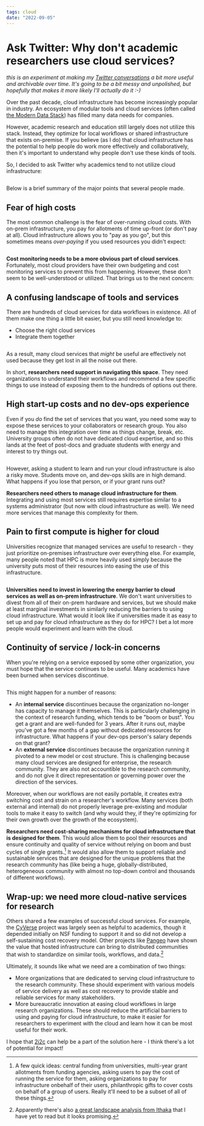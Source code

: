 ```yaml
---
tags: cloud
date: "2022-09-05"
---
```


# Ask Twitter: Why don't academic researchers use cloud services?

_this is an experiment at making my [Twitter conversations](https://twitter.com/choldgraf) a bit more useful and archivable over time. It's going to be a bit messy and unpolished, but hopefully that makes it more likely I'll actually do it :-)_

Over the past decade, cloud infrastructure has become increasingly popular in industry. 
An ecosystem of modular tools and cloud services (often called [the Modern Data Stack](https://future.com/emerging-architectures-modern-data-infrastructure/)) has filled many data needs for companies.

However, academic research and education still largely does not utilize this stack.
Instead, they optimize for local workflows or shared infrastructure that exists on-premise.
If you believe (as I do) that cloud infrastructure has the potential to help people do work more effectively and collaboratively, then it's important to understand why people don't use these kinds of tools.

So, I decided to ask Twitter why academics tend to not utilize cloud infrastructure:

```{tweet} https://twitter.com/choldgraf/status/1564614538309390345
```

Below is a brief summary of the major points that several people made.

## Fear of high costs

The most common challenge is the fear of over-running cloud costs.
With on-prem infrastructure, you pay for allotments of time up-front (or don't pay at all).
Cloud infrastructure allows you to "pay as you go", but this sometimes means _over-paying_ if you used resources you didn't expect:

```{tweet} https://twitter.com/anshulkundaje/status/1551585264262295552
```

**Cost monitoring needs to be a more obvious part of cloud services**.
Fortunately, most cloud providers have their own budgeting and cost monitoring services to prevent this from happening.
However, these don't seem to be well-understood or utilized.
That brings us to the next concern:

## A confusing landscape of tools and services

There are hundreds of cloud services for data workflows in existence.
All of them make one thing a little bit easier, but you still need knowledge to:

- Choose the right cloud services
- Integrate them together

```{tweet} https://twitter.com/cboettig/status/1564671199547838464
```

As a result, many cloud services that _might_ be useful are effectively not used because they get lost in all the noise out there.

In short, **researchers need support in navigating this space**.
They need organizations to understand their workflows and recommend a few specific things to use instead of exposing them to the hundreds of options out there.

## High start-up costs and no dev-ops experience

Even if you _do_ find the set of services that you want, you need some way to expose these services to your collaborators or research group.
You also need to manage this integration over time as things change, break, etc.
University groups often do not have dedicated cloud expertise, and so this lands at the feet of post-docs and graduate students with energy and interest to try things out.

```{tweet} https://twitter.com/ixek/status/1565645082275057664
```

However, asking a student to learn and run your cloud infrastructure is also a risky move.
Students move on, and dev-ops skills are in high demand.
What happens if you lose that person, or if your grant runs out?

**Researchers need others to manage cloud infrastructure for them**.
Integrating and using most services still requires expertise similar to a systems administrator (but now with cloud infrastructure as well).
We need more services that manage this complexity for them.

## Pain to first compute is higher for cloud

Universities recognize that managed services are useful to research - they just prioritize on-premises infrastructure over everything else.
For example, many people noted that HPC is more heavily used simply because the university puts most of their resources into easing the use of this infrastructure.

```{tweet} https://twitter.com/SpectralFilter/status/1564697622660763648
```

**Universities need to invest in lowering the energy barrier to cloud services as well as on-prem infrastructure**. We don't want universities to divest from all of their on-prem hardware and services, but we should make at least marginal investments in similarly reducing the barriers to using cloud infrastructure. What would it look like if universities made it as easy to set up and pay for cloud infrastructure as they do for HPC? I bet a lot more people would experiment and learn with the cloud.

## Continuity of service / lock-in concerns

When you're relying on a service exposed by some other organization, you must hope that the service continues to be useful.
Many academics have been burned when services discontinue.

```{tweet} https://twitter.com/muellerwHH/status/1564630833620729858
```

This might happen for a number of reasons:

- An **internal service** discontinues because the organization no-longer has capacity to manage it themselves. This is particularly challenging in the context of research funding, which tends to be "boom or bust".
You get a grant and are well-funded for 3 years.
After it runs out, maybe you've got a few months of a gap without dedicated resources for infrastructure.
What happens if your dev-ops person's salary depends on that grant?
- An **external service** discontinues because the organization running it pivoted to a new model or cost structure. This is challenging because many cloud services are designed for enterprise, the research community. They are also not accountible to the research community, and do not give it direct representation or governing power over the direction of the services.

Moreover, when our workflows are not easily portable, it creates extra switching cost and strain on a researcher's workflow.
Many services (both external and internal) do not properly leverage pre-existing and modular tools to make it easy to switch (and why would they, if they're optimizing for their own growth over the growth of the ecosystem).

**Researchers need cost-sharing mechanisms for cloud infrastructure that is designed for them**.
This would allow them to pool their resources and ensure continuity and quality of service without relying on boom and bust cycles of single grants.[^funding-ideas]
It would also allow them to support reliable and sustainable services that are designed for the unique problems that the research community has (like being a huge, globally-distributed, heterogeneous community with almost no top-down control and thousands of different workflows).

[^funding-ideas]: A few quick ideas: central funding from universities, multi-year grant allotments from funding agencies, asking users to pay the cost of running the service for them, asking organizations to pay for infrastructure onbehalf of their users, philanthropic gifts to cover costs on behalf of a group of users. Really it'll need to be a subset of all of these things.

## Wrap-up: we need more cloud-native services for research

Others shared a few examples of successful cloud services.
For example, the [CyVerse](https://twitter.com/astrochunly/status/1564620778443718661) project was largely seen as helpful to academics, though it depended initially on NSF funding to support it and so did not develop a self-sustaining cost recovery model.
Other projects like [Pangeo](https://pangeo.io) have shown the value that hosted infrastructure can bring to distributed communities that wish to standardize on similar tools, workflows, and data.[^ithaka]

Ultimately, it sounds like what we need are a combination of two things:

- More organizations that are dedicated to serving cloud infrastructure to the research community. These should experiment with various models of service delivery as well as cost recovery to provide stable and reliable services for many stakeholders.
- More bureaucratic innovation at easing cloud workflows in large research organizations. These should reduce the artificial barriers to using and paying for cloud infrastructure, to make it easier for researchers to experiment with the cloud and learn how it can be most useful for their work.

I hope that [2i2c](https://2i2c.org) can help be a part of the solution here - I think there's a lot of potential for impact!


[^ithaka]: Apparently there's also [a great landscape analysis from Ithaka](https://sr.ithaka.org/publications/big-data-infrastructure-at-the-crossroads/) that I have yet to read but it looks promising.
